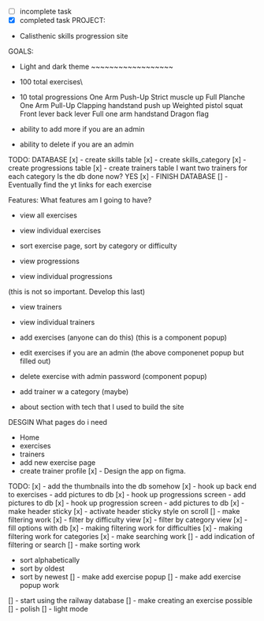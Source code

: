 - [ ] incomplete task
- [x] completed task
      PROJECT:
- Calisthenic skills progression site

GOALS:

- Light and dark theme ~~~~~~~~~~~~~~~~~~
- 100 total exercises\
- 10 total progressions
  One Arm Push-Up
  Strict muscle up
  Full Planche
  One Arm Pull-Up
  Clapping handstand push up
  Weighted pistol squat
  Front lever
  back lever
  Full one arm handstand
  Dragon flag

- ability to add more if you are an admin
- ability to delete if you are an admin

TODO:
DATABASE
[x] - create skills table
[x] - create skills_category
[x] - create progressions table
[x] - create trainers table
I want two trainers for each category
Is the db done now? YES
[x] - FINISH DATABASE
[] - Eventually find the yt links for each exercise

<!--  -->

Features: What features am I going to have?

- view all exercises
- view individual exercises
- sort exercise page, sort by category or difficulty

- view progressions
- view individual progressions

(this is not so important. Develop this last)

- view trainers
- view individual trainers

- add exercises (anyone can do this) (this is a component popup)
- edit exercises if you are an admin (the above componenet popup but filled out)
- delete exercise with admin password (component popup)

- add trainer w a category (maybe)

- about section with tech that I used to build the site

DESGIN
What pages do i need

- Home
- exercises
- trainers
- add new exercise page
- create trainer profile
  [x] - Design the app on figma.

TODO:
[x] - add the thumbnails into the db somehow
[x] - hook up back end to exercises - add pictures to db
[x] - hook up progressions screen - add pictures to db
[x] - hook up progression screen - add pictures to db
[x] - make header sticky
[x] - activate header sticky style on scroll
[] - make filtering work
[x] - filter by difficulty view
[x] - filter by category view
[x] - fill options with db
[x] - making filtering work for difficulties
[x] - making filtering work for categories
[x] - make searching work
[] - add indication of filtering or search
[] - make sorting work

- sort alphabetically
- sort by oldest
- sort by newest
  [] - make add exercise popup
  [] - make add exercise popup work

[] - start using the railway database
[] - make creating an exercise possible
[] - polish
[] - light mode

<!-- <% else if (i === progressionArr.length - 1){%>
    <div class="w-full h-full col-span-full flex justify-center items-center">
      <p
        class="text-center text-3xl md:text-4xl tracking-wider MatrixTextEffectWhiteLow"
      >
        One arm push up
      </p>
    </div>
    <%}%> <% else {%>
    <div class="bg-green-600 w-full h-full"></div>

    <%}%>  -->
